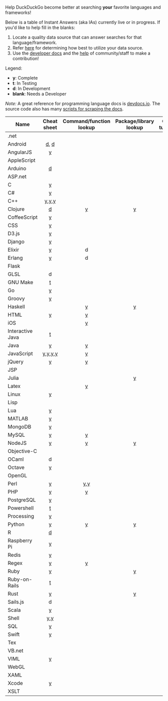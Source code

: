 Help DuckDuckGo become better at searching **your** favorite languages and frameworks! 

Below is a table of Instant Answers (aka IAs) currently live or in progress. If you'd like to help fill in the blanks: 
 
1. Locate a quality data source that can answer searches for that language/framework.  
2. Refer [here](http://docs.duckduckhack.com/welcome/determining-ia-type.html) for determining how best to utilize your data source.  
3. Use the [developer docs](http://docs.duckduckhack.com/) and the [help](http://docs.duckduckhack.com/resources/get-in-touch.html) of community/staff to make a contribution!  

Legend:
* **y**: Complete
* **t**: In Testing
* **d**: In Development  
* **blank**: Needs a Developer

*Note:* A great reference for programming language docs is [devdocs.io](http://devdocs.io/). The source code also has many [scripts for scraping the docs](https://github.com/Thibaut/devdocs/tree/master/lib/docs/scrapers).  

Name | Cheat sheet | Command/function lookup | Package/library lookup | Q&A / tutorials
----|:----:|:----:|:----:|:----:
.net |   |   |   |  
Android | [d](https://github.com/duckduckgo/zeroclickinfo-goodies/pull/2139), [d](https://github.com/duckduckgo/zeroclickinfo-goodies/pull/2136)  |   |   | [y](https://duck.co/ia/view/android_enthusiasts)
AngularJS | [y](https://duck.co/ia/view/angular_js_cheat_sheet) |   |   |  
AppleScript |   |   |   |  
Arduino |[d](https://duck.co/ia/view/arduino_cheat_sheet)   |   |   |  
ASP.net |   |   |   |  
C | [y](https://duck.co/ia/view/c_cheat_sheet) |   |   |  
C# | [y](https://duck.co/ia/view/c_sharp_snippets_cheat_sheet) |   |   |  
C++ | [y](https://duck.co/ia/view/cpp_cheat_sheet),[y](https://duck.co/ia/view/cpp_strings_cheat_sheet),[y](https://duck.co/ia/view/cpp_algorithms_cheat_sheet) |   |   |  
Clojure | [d](https://github.com/duckduckgo/zeroclickinfo-goodies/pull/2647)  | [y](https://duck.co/ia/view/clojure) | [y](https://duck.co/ia/view/clojars) |  
CoffeeScript | [y](https://duck.co/ia/view/coffeescript_cheat_sheet) |   |   |  
CSS | [y](https://duck.co/ia/view/css_cheat_sheet) |   |   | 
D3.js | [y](https://duck.co/ia/view/d3js_cheat_sheet) |   |   | 
Django | [y](https://duck.co/ia/view/django_model_cheat_sheet)  |   |   |  
Elixir | [y](https://duck.co/ia/view/elixir_cheat_sheet)  | d  |   | 
Erlang | [y](https://duck.co/ia/view/6147 )  | d  |   |
Flask |   |   |   |  
GLSL | d  |   |   |  
GNU Make | [t](https://duck.co/ia/view/gnu_make_cheatsheet)  |   |   |  
Go | [y](https://duck.co/ia/view/golang_cheat_sheet) |   |   |  
Groovy | [y](https://duck.co/ia/view/groovy_cheat_sheet) |   |   |  
Haskell |   | [y](https://duck.co/ia/view/hayoo) | [y](https://duck.co/ia/view/hackage) |  
HTML | [y](https://duck.co/ia/view/html_cheat_sheet) | [y](https://duck.co/ia/view/htmlref) |   |  
iOS |   | [y](https://duck.co/ia/view/ios) |   |  
Interactive Java | [t](https://duck.co/ia/view/interactive_java_cheat_sheet) |  |   |  
Java | [y](https://duck.co/ia/view/java_cheat_sheet) | [y](https://duck.co/ia/view/java) |   |  
JavaScript | [y](https://duck.co/ia/view/javascript_cheat_sheet),[y](https://duck.co/ia/view/javascript_dom_cheat_sheet),[y](https://duck.co/ia/view/js_keycodes_cheat_sheet),[y](https://duck.co/ia/view/es6_cheat_sheet) | [y](https://duck.co/ia/view/mdnjs)  |   |  
jQuery | [y](https://duck.co/ia/view/jquery_cheat_sheet) | [y](https://duck.co/ia/view/jquery) |   |  
JSP |   |   |   |  
Julia |   |   | [y](https://duck.co/ia/view/julia) |  
Latex |   | [y](https://duck.co/ia/view/latex) |   |  
Linux | [y](https://duck.co/ia/view/linux_cheat_sheet) |   |   | [y](https://duck.co/ia/view/unix)
Lisp |   |   |   |  
Lua | [y](https://duck.co/ia/view/lua_cheat_sheet) |   |   |  
MATLAB | [y](https://duck.co/ia/view/matlab_cheat_sheet) |   |   |  
MongoDB | [y](https://duck.co/ia/view/mongodb_cheat_sheet) |   |   |  
MySQL | [y](https://duck.co/ia/view/mysql_cheat_sheet) | [y](https://duck.co/ia/view/my_sql) |   |  
NodeJS | [y](https://duck.co/ia/view/nodejs_cheat_sheet) | [y](https://duck.co/ia/view/node_js) | [y](https://duck.co/ia/view/npm) |  
Objective-C |   |   |   |  
OCaml | d  |   |   |  
Octave | [y](https://duck.co/ia/view/octave_cheat_sheet) |   |   |  
OpenGL |   |   |   |  
Perl | [y](https://duck.co/ia/view/perl_cheat_sheet) | [y](https://duck.co/ia/view/perl_doc),[y](https://duck.co/ia/view/perl6doc) |   |  
PHP | [y](https://duck.co/ia/view/php_cheat_sheet) | [y](https://duck.co/ia/view/php) |   |  
PostgreSQL | [y](https://duck.co/ia/view/postgresql_cheat_sheet) |   |   |  
Powershell | [t](https://duck.co/ia/view/powershell_cheat_sheet) |   |   |  
Processing | [y](https://duck.co/ia/view/processing_lang_cheat_sheet) |   |   |  
Python | [y](https://duck.co/ia/view/python_cheat_sheet) | [y](https://duck.co/ia/view/python) | [y](https://duck.co/ia/view/py_pi) |  
R | [d](https://github.com/duckduckgo/zeroclickinfo-goodies/pull/2721) |   |   |  
Raspberry Pi | [y](https://duck.co/ia/view/vcgencmd_cheat_sheet) |   |   |  
Redis |  [y](https://duck.co/ia/view/redis_cheat_sheet) |   |   |  
Regex | [y](https://duck.co/ia/view/regex_cheat_sheet) | [y](https://duck.co/ia/view/regexp) |   |  
Ruby | [y](https://duck.co/ia/view/ruby_globals_cheat_sheet) |   | [y](https://duck.co/ia/view/ruby_gems) |  
Ruby-on-Rails |[t](https://duck.co/ia/view/rails_cheat_sheet)   |   |   |  
Rust | [y](https://duck.co/ia/view/rust_types_cheat_sheet) |   | [y](https://duck.co/ia/view/rust_cargo) |  
Sails.js | d  |   |   |   
Scala | [y](https://duck.co/ia/view/scala_cheat_sheet) |   |   |  
Shell | [y](https://duck.co/ia/view/shell_cheat_sheet),[y](https://duck.co/ia/view/hdfs_shell_cheat_sheet) |   |   |  
SQL | [y](https://duck.co/ia/view/sql_cheat_sheet) |   |   |  
Swift | [y](https://duck.co/ia/view/swift_cheat_sheet) |   |   |  
Tex |   |   |   | [y](https://duck.co/ia/view/tex)
VB.net |   |   |   |  
VIML | [y](https://github.com/duckduckgo/zeroclickinfo-goodies/pull/2051)  |   |   |  
WebGL |   |   |   |  
XAML |   |   |   |  
Xcode | [y](https://duck.co/ia/view/xcode_cheat_sheet) |   |   |  
XSLT |   |   |   | 